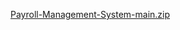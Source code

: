 [Payroll-Management-System-main.zip](https://github.com/akshganotra21/project/files/13668095/Payroll-Management-System-main.zip)
